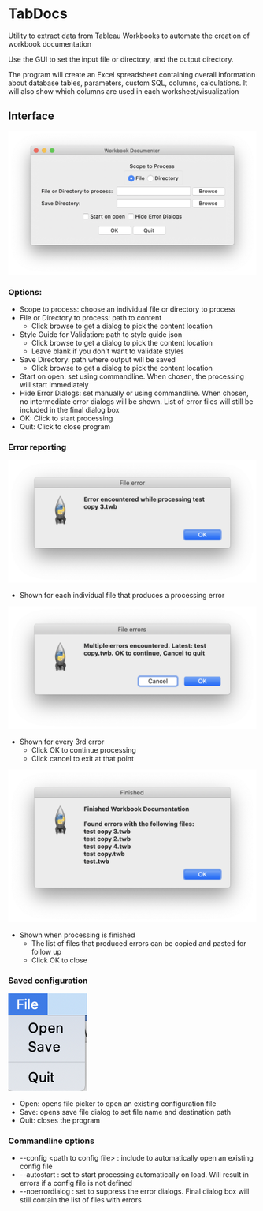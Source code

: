 # TabDocs

Utility to extract data from Tableau Workbooks to automate the creation of workbook documentation

Use the GUI to set the input file or directory, and the output directory.

The program will create an Excel spreadsheet containing overall information about database tables, parameters, custom SQL, columns, calculations. It will also show which columns are used in each worksheet/visualization

## Interface
![Screenshot of interface](./images/interface.png)

### Options:
* Scope to process: choose an individual file or directory to process
* File or Directory to process: path to content
  * Click browse to get a dialog to pick the content location
* Style Guide for Validation: path to style guide json
  * Click browse to get a dialog to pick the content location
  * Leave blank if you don't want to validate styles
* Save Directory: path where output will be saved
  * Click browse to get a dialog to pick the content location
* Start on open: set using commandline. When chosen, the processing will start immediately
* Hide Error Dialogs: set manually or using commandline. When chosen, no intermediate error dialogs will be shown. List of error files will still be included in the final dialog box
* OK: Click to start processing
* Quit: Click to close program

### Error reporting
![Individual error dialog](./images/single_error.png)
* Shown for each individual file that produces a processing error

![Multiple error dialog](./images/multiple_errors.png)
* Shown for every 3rd error
    * Click OK to continue processing
    * Click cancel to exit at that point
    
![Final dialog with errors](./images/final_dialog.png)
* Shown when processing is finished
    * The list of files that produced errors can be copied and pasted for follow up
    * Click OK to close
    
### Saved configuration
![Menu options](./images/menu.png)
* Open: opens file picker to open an existing configuration file
* Save: opens save file dialog to set file name and destination path
* Quit: closes the program

### Commandline options

* --config \<path to config file> : include to automatically open an existing config file
* --autostart : set to start processing automatically on load. Will result in errors if a config file is not defined
* --noerrordialog : set to suppress the error dialogs. Final dialog box will still contain the list of files with errors 